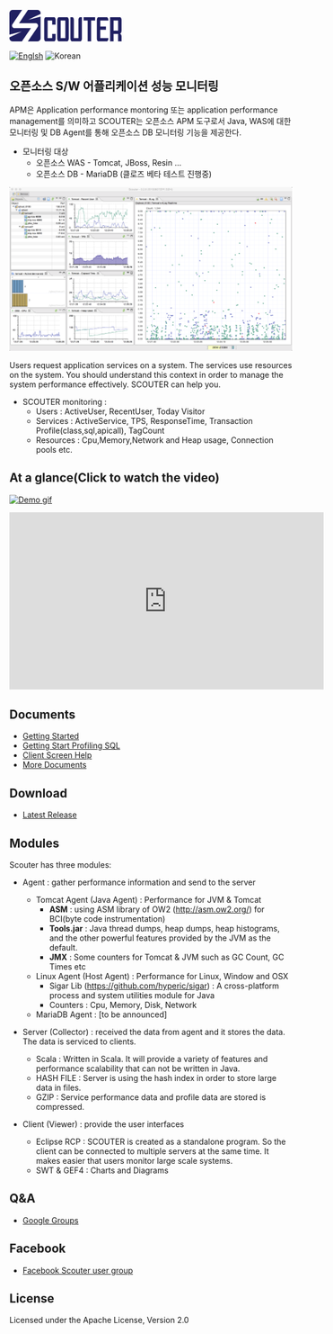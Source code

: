 ![scouter](./scouter.document/img/main/scouter-logo-w200.png)

[![Englsh](https://img.shields.io/badge/language-English-red.svg)](README.md) ![Korean](https://img.shields.io/badge/language-Korean-blue.svg)

## 오픈소스 S/W 어플리케이션 성능 모니터링

APM은 Application performance montoring 또는 application performance management를 의미하고 SCOUTER는 오픈소스 APM 도구로서 Java, WAS에 대한 모니터링 및 DB Agent를 통해 오픈소스 DB 모니터링 기능을 제공한다.

 - 모니터링 대상 
   - 오픈소스 WAS - Tomcat, JBoss, Resin ...
   - 오픈소스 DB - MariaDB (클로즈 베타 테스트 진행중)

![Screen](./scouter.document/img/main/dashboard-sample-1.png)

Users request application services on a system.
The services use resources on the system.
You should understand this context in order to manage the system  performance effectively.
SCOUTER can help you.

- SCOUTER monitoring :
  - Users : ActiveUser, RecentUser, Today Visitor
  - Services : ActiveService, TPS, ResponseTime, Transaction Profile(class,sql,apicall), TagCount 
  - Resources : Cpu,Memory,Network and Heap usage, Connection pools etc.

## At a glance(Click to watch the video)
[![Demo gif](https://j.gifs.com/yDqbAa.gif)](https://youtu.be/iuArTzsD7Ws)

<iframe width="560" height="315" src="https://www.youtube.com/embed/iuArTzsD7Ws" frameborder="0" allowfullscreen></iframe>

## Documents
 - [Getting Started](../../wiki/Getting-Started)
 - [Getting Start Profiling SQL](../../wiki/Getting-Start-Profile-SQL) 
 - [Client Screen Help](../../wiki/How-To-Use-Client) 
 - [More Documents](../../wiki/)

## Download
 - [Latest Release](https://github.com/scouter-project/scouter/releases/)

## Modules
Scouter has three modules:

- Agent : gather performance information and send  to the server
  - Tomcat Agent (Java Agent) : Performance for JVM & Tomcat
     - **ASM** :  using ASM library of OW2  (http://asm.ow2.org/) for BCI(byte code instrumentation)
     - **Tools.jar** : Java thread dumps, heap dumps, heap histograms, and the other powerful features provided by the JVM as the default.
     - **JMX** :  Some counters for Tomcat & JVM such as GC Count, GC Times etc
  - Linux Agent (Host Agent) : Performance for Linux, Window and OSX
     - Sigar Lib (https://github.com/hyperic/sigar) : A cross-platform process and system utilities module for Java
     - Counters : Cpu, Memory, Disk, Network
  -  MariaDB Agent : [to be announced]

- Server (Collector) : received the data from agent and it stores the data. The data is serviced to clients.
  - Scala : Written in Scala. It will provide a variety of features and performance scalability that can not be written in Java.
  - HASH FILE : Server is using the hash index in order to store large data in files.
  - GZIP : Service performance data and profile data are stored is compressed.

- Client (Viewer) : provide the user interfaces
  - Eclipse RCP : SCOUTER is created as a standalone program. So the client can be connected to multiple servers at the same time. It makes easier that users monitor large scale systems.
  - SWT & GEF4 : Charts and Diagrams

## Q&A
 - [Google Groups](https://groups.google.com/forum/#!forum/scouter-project)

## Facebook
 - [Facebook Scouter user group](https://www.facebook.com/groups/1525329794448529/)

## License
Licensed under the Apache License, Version 2.0
<br>
<br>
<br>



